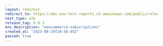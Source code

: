 ```yaml
---
layout: redirect
redirect_to: https://a8c-woo-test-reports.s3.amazonaws.com/public/release/8.0.3/woocommerce-subscriptions/e2e/index.html
test_type: e2e
release_tag: 8.0.3
env_description: "woocommerce-subscriptions"
created_at: "2023-08-29T20:56:45Z"
passed: true
---
```

